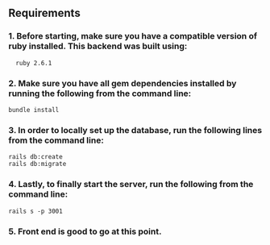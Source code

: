 ## Requirements

### 1. Before starting, make sure you have a compatible version of ruby installed. This backend was built using:

      ruby 2.6.1


### 2. Make sure you have all gem dependencies installed by running the following from the command line:

    bundle install

### 3. In order to locally set up the database, run the following lines from the command line:

    rails db:create
    rails db:migrate

### 4. Lastly, to finally start the server, run the following from the command line:

    rails s -p 3001

### 5. Front end is good to go at this point.
